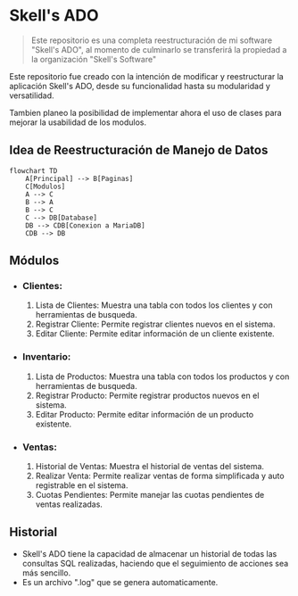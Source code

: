 # Skell's ADO

> Este repositorio es una completa reestructuración de mi software "Skell's ADO", al momento de culminarlo se transferirá la propiedad a la organización "Skell's Software"

Este repositorio fue creado con la intención de modificar y reestructurar la aplicación Skell's ADO, desde su funcionalidad hasta su modularidad y versatilidad.

Tambien planeo la posibilidad de implementar ahora el uso de clases para mejorar la usabilidad de los modulos.

## Idea de Reestructuración de Manejo de Datos

```mermaid
flowchart TD
    A[Principal] --> B[Paginas]
    C[Modulos]
    A --> C
    B --> A
    B --> C
    C --> DB[Database]
    DB --> CDB[Conexion a MariaDB]
    CDB --> DB
```

## Módulos
- ### Clientes:
    1. Lista de Clientes: Muestra una tabla con todos los clientes y con herramientas de busqueda.
    2. Registrar Cliente: Permite registrar clientes nuevos en el sistema.
    3. Editar Cliente: Permite editar información de un cliente existente.
- ### Inventario:
    1. Lista de Productos: Muestra una tabla con todos los productos y con herramientas de busqueda.
    2. Registrar Producto: Permite registrar productos nuevos en el sistema.
    3. Editar Producto: Permite editar información de un producto existente.
- ### Ventas:
    1. Historial de Ventas: Muestra el historial de ventas del sistema.
    2. Realizar Venta: Permite realizar ventas de forma simplificada y auto registrable en el sistema.
    3. Cuotas Pendientes: Permite manejar las cuotas pendientes de ventas realizadas.

## Historial
- Skell's ADO tiene la capacidad de almacenar un historial de todas las consultas SQL realizadas, haciendo que el seguimiento de acciones sea más sencillo.
- Es un archivo ".log" que se genera automaticamente.